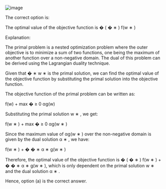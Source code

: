 
![image](https://user-images.githubusercontent.com/89120960/232237093-e54cab74-7f3c-483a-ba32-4553e9e60c0b.png)


<p>
The correct option is:

The optimal value of the objective function is
�
(
�
∗
)
f(w
∗
)

Explanation:

The primal problem is a nested optimization problem where the outer objective is to minimize a sum of two functions, one being the maximum of another function over a non-negative domain. The dual of this problem can be derived using the Lagrangian duality technique.

Given that
�
∗
w
∗
is the primal solution, we can find the optimal value of the objective function by substituting the primal solution into the objective function.

The objective function of the primal problem can be written as:

f(w) + max
�
≥ 0
αg(w)

Substituting the primal solution w
∗
, we get:

f(w
∗
) + max
�
≥ 0
αg(w
∗
)

Since the maximum value of
αg(w
∗
) over the non-negative domain is given by the dual solution
α
∗
, we have:

f(w
∗
) +
�
�
∗
α
∗
g(w
∗
)

Therefore, the optimal value of the objective function is
�
(
�
∗
)
f(w
∗
) +
�
�
∗
α
∗
g(w
∗
), which is only dependent on the primal solution w
∗
and the dual solution
α
∗
.

Hence, option (a) is the correct answer.
</p>
